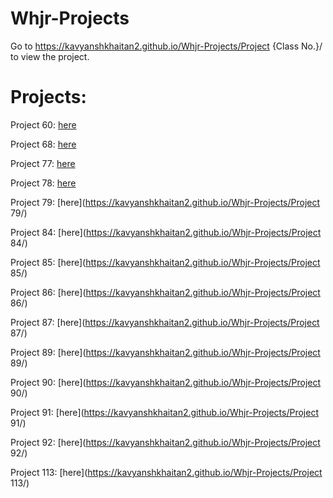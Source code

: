 # Whjr-Projects

Go to https://kavyanshkhaitan2.github.io/Whjr-Projects/Project {Class No.}/  to view the project.

# Projects:
Project 60: [here](https://kavyanshkhaitan2.github.io/Whjr-Projects/Project%2060/)

Project 68: [here](https://kavyanshkhaitan2.github.io/Whjr-Projects/Project%2068/)

Project 77: [here](https://kavyanshkhaitan2.github.io/Whjr-Projects/Project%2077/)

Project 78: [here](https://kavyanshkhaitan2.github.io/Whjr-Projects/Project%2078/)

Project 79: [here](https://kavyanshkhaitan2.github.io/Whjr-Projects/Project 79/)

Project 84: [here](https://kavyanshkhaitan2.github.io/Whjr-Projects/Project 84/)

Project 85: [here](https://kavyanshkhaitan2.github.io/Whjr-Projects/Project 85/)

Project 86: [here](https://kavyanshkhaitan2.github.io/Whjr-Projects/Project 86/)

Project 87: [here](https://kavyanshkhaitan2.github.io/Whjr-Projects/Project 87/)

Project 89: [here](https://kavyanshkhaitan2.github.io/Whjr-Projects/Project 89/)

Project 90: [here](https://kavyanshkhaitan2.github.io/Whjr-Projects/Project 90/)

Project 91: [here](https://kavyanshkhaitan2.github.io/Whjr-Projects/Project 91/)

Project 92: [here](https://kavyanshkhaitan2.github.io/Whjr-Projects/Project 92/)

Project 113: [here](https://kavyanshkhaitan2.github.io/Whjr-Projects/Project 113/)
